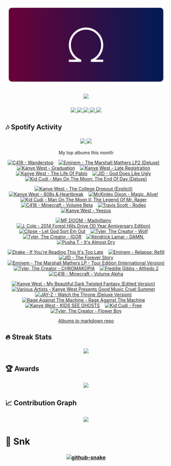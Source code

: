 <!-- Thanks to vaaski for the SVG frame and inspiration -->
<h3 align="center">
  <a href="https://github.com/vaaski/vaaski">
    <!-- ts school Chromebook so ass this SVG lags it wtf 😭😭😭 -->
    <img src="https://raw.githubusercontent.com/om3ga6400/om3ga6400/refs/heads/main/assets/banner.svg">
  </a>
</h3>

<!-- Goofy view counter using journey-ad's Moe Counter. Might remove because it’s somewhat suggestive, but idk ¯\_(ツ)_/¯ -->
<h3 align="center">
  <a href="https://github.com/journey-ad/Moe-Counter">
    <img src="https://count.getloli.com/@om3ga6400?name=om3ga6400&theme=rule34&scale=1.5">
  </a>
</h3>

<!-- Bunch of shields.io and shields.io style badges -->
<h3 align="center">
  <!-- Another view counter; this one is in the shields.io style, made by antonkomarev and breaks occasionally -->
  <a href="https://github.com/antonkomarev/github-profile-views-counter/">
    <img src="https://komarev.com/ghpvc/?username=om3ga6400">
  </a>
  <!-- shields.io badge that shows how many stars I have on all my repos combined; links to shields.io -->
  <a href="https://shields.io/">
    <img src="https://img.shields.io/github/stars/om3ga6400?style=fflat-square&color=yellow&logo=github">
  </a>
  <!-- shields.io badge that shows how many followers I have; links to my followers page -->
  <a href="https://github.com/om3ga6400?tab=followers">
    <img src="https://img.shields.io/github/followers/om3ga6400?style=fflat-square&logo=github">
  </a>
  <!-- shields.io badge that shows what license I have on this repo; links to the license as raw text -->
  <a href="https://raw.githubusercontent.com/om3ga6400/om3ga6400/refs/heads/main/LICENSE">
    <img src="https://img.shields.io/github/license/om3ga6400/om3ga6400">
  </a>
  <!-- Very cool shields.io style badge using discord-md-badge by gitlimes, shows when I’m active on Discord. LIMES ARE NOT PINK -->
  <a href="https://github.com/gitlimes/discord-md-badge/">
    <img src="https://dcbadge.limes.pink/api/shield/1232072032590758069?style=fflat-square">
  </a>
</h3>

## 🎶 Spotify Activity

<h3 align="center">
  <a href="https://github.com/kittinan/spotify-github-profile/">
    <img src="https://spotify-github-profile.kittinanx.com/api/view?uid=317acg6cjueru456j7s6tsnejlle&cover_image=true&theme=novatorem&show_offline=true">
  </a>
  <a href="https://github.com/YungBricoCoop/statsfm-card">
    <img src="https://card.elwan.ch/?username=om3ga6400&type=artists&y_offset=0&height=120&width=450&spacing=10&g_start=0d1117&g_stop=0d1117">
  </a>
</h3>

<p align="center">My top albums this month</p>
 
<!-- STATSFM START -->

<p align="center"><a href="https://open.spotify.com/album/051vvnKIC9VaY8vw4R2s0y" target="_blank" rel="noopener noreferrer" title="#1 C418 - Wanderstop (7h 24m)"><img src="https://i.scdn.co/image/ab67616d0000b273cdabf1f47d77660f36940679" alt="C418 - Wanderstop" width="100" height="100"></a>    <a href="#" target="_blank" rel="noopener noreferrer" title="#2 Eminem - The Marshall Mathers LP2 (Deluxe) (5h 55m)"><img src="https://is1-ssl.mzstatic.com/image/thumb/Music126/v4/00/35/65/0035653b-6949-3dc5-0c8e-dbe9deb9f82b/23UM1IM11434.rgb.jpg/768x768bb.jpg" alt="Eminem - The Marshall Mathers LP2 (Deluxe)" width="100" height="100"></a>    <a href="https://open.spotify.com/album/4SZko61aMnmgvNhfhgTuD3" target="_blank" rel="noopener noreferrer" title="#3 Kanye West - Graduation (5h 23m)"><img src="https://is1-ssl.mzstatic.com/image/thumb/Music116/v4/2f/db/2c/2fdb2c9d-171c-c6dc-57ee-4bae2b4bb11a/07UMGIM12671.rgb.jpg/768x768bb.jpg" alt="Kanye West - Graduation" width="100" height="100"></a>    <a href="https://open.spotify.com/album/1Lt8ADtFWXost5wFYbr6oS" target="_blank" rel="noopener noreferrer" title="#4 Kanye West - Late Registration (5h 7m)"><img src="https://i.scdn.co/image/ab67616d0000b2735ab6e74ffe44c1398dabaeb6" alt="Kanye West - Late Registration" width="100" height="100"></a>    <a href="#" target="_blank" rel="noopener noreferrer" title="#5 Kanye West - The Life Of Pablo (3h 56m)"><img src="https://is1-ssl.mzstatic.com/image/thumb/Music126/v4/ab/74/4a/ab744ae9-235f-0a2f-9f8a-74ddee3c339e/16UMGIM37046.rgb.jpg/768x768bb.jpg" alt="Kanye West - The Life Of Pablo" width="100" height="100"></a>    <a href="#" target="_blank" rel="noopener noreferrer" title="#6 JID - God Does Like Ugly (3h 44m)"><img src="https://i.scdn.co/image/ab67616d0000b273890a79643fbec81b58116ef4" alt="JID - God Does Like Ugly" width="100" height="100"></a>    <a href="https://open.spotify.com/album/2S8AWAM0nxyFy66YnUfIs3" target="_blank" rel="noopener noreferrer" title="#7 Kid Cudi - Man On The Moon: The End Of Day (Deluxe) (3h 19m)"><img src="https://is1-ssl.mzstatic.com/image/thumb/Music115/v4/dd/f5/50/ddf55058-b181-4099-bc12-4862b800cf96/09UMGIM33419.rgb.jpg/768x768bb.jpg" alt="Kid Cudi - Man On The Moon: The End Of Day (Deluxe)" width="100" height="100"></a></p>
<p align="center"><a href="https://open.spotify.com/album/1NRRN5RWwfuLmQdjshz0L7" target="_blank" rel="noopener noreferrer" title="#8 Kanye West - The College Dropout (Explicit) (3h 16m)"><img src="https://is1-ssl.mzstatic.com/image/thumb/Music118/v4/15/05/09/15050911-a2f1-9ebc-0d16-6e8faad1cf80/00602567924326.rgb.jpg/768x768bb.jpg" alt="Kanye West - The College Dropout (Explicit)" width="100" height="100"></a>    <a href="https://open.spotify.com/album/3WFTGIO6E3Xh4paEOBY9OU" target="_blank" rel="noopener noreferrer" title="#9 Kanye West - 808s &amp; Heartbreak (3h 4m)"><img src="https://is1-ssl.mzstatic.com/image/thumb/Music115/v4/fb/5c/f2/fb5cf235-2ae9-34c3-1ddb-ef896fb14175/16UMGIM58688.rgb.jpg/768x768bb.jpg" alt="Kanye West - 808s &amp; Heartbreak" width="100" height="100"></a>    <a href="#" target="_blank" rel="noopener noreferrer" title="#10 McKinley Dixon - Magic, Alive! (3h 0m)"><img src="https://is1-ssl.mzstatic.com/image/thumb/Music221/v4/fc/3b/d0/fc3bd0c3-19a1-d0e7-0ea9-ec0fb7ca105f/4250506851316_cover.jpg/768x768bb.jpg" alt="McKinley Dixon - Magic, Alive!" width="100" height="100"></a>    <a href="https://open.spotify.com/album/0InO6eGRL47KErEYEoc2rP" target="_blank" rel="noopener noreferrer" title="#11 Kid Cudi - Man On The Moon II: The Legend Of Mr. Rager (2h 55m)"><img src="https://i.scdn.co/image/ab67616d0000b2735a750965d0ad3f11cac34628" alt="Kid Cudi - Man On The Moon II: The Legend Of Mr. Rager" width="100" height="100"></a>    <a href="https://open.spotify.com/album/7CYDRyFCKtAYJBSpfovLyX" target="_blank" rel="noopener noreferrer" title="#12 C418 - Minecraft - Volume Beta (2h 53m)"><img src="https://is1-ssl.mzstatic.com/image/thumb/Music115/v4/75/ac/7f/75ac7fac-137e-7e5e-fa7b-88a3a44c0060/859711538643_cover.tif/768x768bb.jpg" alt="C418 - Minecraft - Volume Beta" width="100" height="100"></a>    <a href="https://open.spotify.com/album/4PWBTB6NYSKQwfo79I3prg" target="_blank" rel="noopener noreferrer" title="#13 Travis Scott - Rodeo (2h 44m)"><img src="https://is1-ssl.mzstatic.com/image/thumb/Music221/v4/71/87/78/7187786f-70af-fd36-fc7f-a4ba61b65d98/886445454987.jpg/768x768bb.jpg" alt="Travis Scott - Rodeo" width="100" height="100"></a>    <a href="https://open.spotify.com/album/0XTAmejG8F97wF5MWoVbaY" target="_blank" rel="noopener noreferrer" title="#14 Kanye West - Yeezus (2h 30m)"><img src="https://is1-ssl.mzstatic.com/image/thumb/Music115/v4/3c/56/e7/3c56e717-06a0-b67d-e694-9b6e6e43a5a8/13UAAIM08444.rgb.jpg/768x768bb.jpg" alt="Kanye West - Yeezus" width="100" height="100"></a></p>
<p align="center"><a href="https://open.spotify.com/album/19bQiwEKhXUBJWY6oV3KZk" target="_blank" rel="noopener noreferrer" title="#15 MF DOOM - Madvillainy (2h 17m)"><img src="https://is1-ssl.mzstatic.com/image/thumb/Music125/v4/1a/c2/1a/1ac21a9d-3ffd-3f80-dc96-223622b50b5f/Madvillainy.jpg/768x768bb.jpg" alt="MF DOOM - Madvillainy" width="100" height="100"></a>    <a href="https://open.spotify.com/album/2fSAC0ZiYnwKfzLEvyaMm8" target="_blank" rel="noopener noreferrer" title="#16 J. Cole - 2014 Forest Hills Drive (10 Year Anniversary Edition) (2h 13m)"><img src="https://is1-ssl.mzstatic.com/image/thumb/Music211/v4/b4/b1/91/b4b191e7-4b2f-6685-a48a-6ba09228aeb3/24UM1IM40941.rgb.jpg/768x768bb.jpg" alt="J. Cole - 2014 Forest Hills Drive (10 Year Anniversary Edition)" width="100" height="100"></a>    <a href="https://open.spotify.com/album/17ScNnJ0lSWajodZaRpHdQ" target="_blank" rel="noopener noreferrer" title="#17 Clipse - Let God Sort Em Out (2h 7m)"><img src="https://is1-ssl.mzstatic.com/image/thumb/Music211/v4/70/a6/9a/70a69aeb-3bcf-968b-de75-f3cb44a89e1b/1605.jpg/768x768bb.jpg" alt="Clipse - Let God Sort Em Out" width="100" height="100"></a>    <a href="https://open.spotify.com/album/40QTqOBBxCEIQlLNdSjFQB" target="_blank" rel="noopener noreferrer" title="#18 Tyler, The Creator - Wolf (2h 6m)"><img src="https://is1-ssl.mzstatic.com/image/thumb/Music116/v4/41/36/cb/4136cbae-f6aa-b1fc-5452-6f5e153f28a4/886443853874.jpg/768x768bb.jpg" alt="Tyler, The Creator - Wolf" width="100" height="100"></a>    <a href="https://open.spotify.com/album/5zi7WsKlIiUXv09tbGLKsE" target="_blank" rel="noopener noreferrer" title="#19 Tyler, The Creator - IGOR (2h 1m)"><img src="https://is1-ssl.mzstatic.com/image/thumb/Music125/v4/0c/06/05/0c060581-6242-6a2a-a677-20170f2cf8da/886447710180.jpg/768x768bb.jpg" alt="Tyler, The Creator - IGOR" width="100" height="100"></a>    <a href="https://open.spotify.com/album/0bLXUfNT34mna9aXq8ex68" target="_blank" rel="noopener noreferrer" title="#20 Kendrick Lamar - DAMN. (2h 1m)"><img src="https://is1-ssl.mzstatic.com/image/thumb/Music112/v4/ab/16/ef/ab16efe9-e7f1-66ec-021c-5592a23f0f9e/17UMGIM88793.rgb.jpg/768x768bb.jpg" alt="Kendrick Lamar - DAMN." width="100" height="100"></a>    <a href="https://open.spotify.com/album/6o38CdD7CUlZDCFhjZYLDH" target="_blank" rel="noopener noreferrer" title="#21 Pusha T - It&#x27;s Almost Dry (1h 56m)"><img src="https://is1-ssl.mzstatic.com/image/thumb/Music112/v4/89/c7/8f/89c78fbb-56c2-25e1-55b5-3dd784eb9453/22UMGIM43681.rgb.jpg/768x768bb.jpg" alt="Pusha T - It&#x27;s Almost Dry" width="100" height="100"></a></p>
<p align="center"><a href="https://open.spotify.com/album/0ptlfJfwGTy0Yvrk14JK1I" target="_blank" rel="noopener noreferrer" title="#22 Drake - If You&#x27;re Reading This It&#x27;s Too Late (1h 54m)"><img src="https://is1-ssl.mzstatic.com/image/thumb/Music125/v4/27/9a/8c/279a8c66-9914-add2-9c7f-912f2946fb8a/15UMGIM08570.rgb.jpg/768x768bb.jpg" alt="Drake - If You&#x27;re Reading This It&#x27;s Too Late" width="100" height="100"></a>    <a href="#" target="_blank" rel="noopener noreferrer" title="#23 Eminem - Relapse: Refill (1h 51m)"><img src="https://is1-ssl.mzstatic.com/image/thumb/Music118/v4/70/24/07/70240744-aa07-fb80-e7bd-c24526102946/00602527310343.rgb.jpg/768x768bb.jpg" alt="Eminem - Relapse: Refill" width="100" height="100"></a>    <a href="#" target="_blank" rel="noopener noreferrer" title="#24 JID - The Forever Story (1h 45m)"><img src="https://is1-ssl.mzstatic.com/image/thumb/Music122/v4/cf/73/dc/cf73dc77-d33e-0b52-9a70-75f91c1eae09/22UMGIM84207.rgb.jpg/768x768bb.jpg" alt="JID - The Forever Story" width="100" height="100"></a>    <a href="https://open.spotify.com/album/7uYAa3GMb8TSsK5lKE3Cbn" target="_blank" rel="noopener noreferrer" title="#25 Eminem - The Marshall Mathers LP - Tour Edition (International Version) (1h 44m)"><img src="https://i.scdn.co/image/ab67616d0000b273660b251d25d51665990552ec" alt="Eminem - The Marshall Mathers LP - Tour Edition (International Version)" width="100" height="100"></a>    <a href="#" target="_blank" rel="noopener noreferrer" title="#26 Tyler, The Creator - CHROMAKOPIA (1h 41m)"><img src="https://i.scdn.co/image/ab67616d0000b273232374a6a869e62826f3f1f7" alt="Tyler, The Creator - CHROMAKOPIA" width="100" height="100"></a>    <a href="https://open.spotify.com/album/5WrpCQmbTUZuzNxGCPUFSV" target="_blank" rel="noopener noreferrer" title="#27 Freddie Gibbs - Alfredo 2 (1h 40m)"><img src="https://is1-ssl.mzstatic.com/image/thumb/Music221/v4/c3/4e/b9/c34eb9fb-4752-63af-c789-8fc2e7a37522/198704365317_Cover.jpg/768x768bb.jpg" alt="Freddie Gibbs - Alfredo 2" width="100" height="100"></a>    <a href="https://open.spotify.com/album/3Gt7rOjcZQoHCfnKl5AkK7" target="_blank" rel="noopener noreferrer" title="#28 C418 - Minecraft - Volume Alpha (1h 39m)"><img src="https://is1-ssl.mzstatic.com/image/thumb/Music115/v4/08/11/31/08113125-d66e-1f90-65d9-08e28000495c/859705593825_cover.jpg/768x768bb.jpg" alt="C418 - Minecraft - Volume Alpha" width="100" height="100"></a></p>
<p align="center"><a href="https://open.spotify.com/album/555YaDGJyzG0QkdImBtPFD" target="_blank" rel="noopener noreferrer" title="#29 Kanye West - My Beautiful Dark Twisted Fantasy (Edited Version) (1h 38m)"><img src="https://i.scdn.co/image/ab67616d0000b27353e1d2591f23b32376976c88" alt="Kanye West - My Beautiful Dark Twisted Fantasy (Edited Version)" width="100" height="100"></a>    <a href="https://open.spotify.com/album/0bcOGgwJpwBjfFBTApoqSn" target="_blank" rel="noopener noreferrer" title="#30 Various Artists - Kanye West Presents Good Music Cruel Summer (1h 37m)"><img src="https://is1-ssl.mzstatic.com/image/thumb/Music116/v4/09/ab/09/09ab09b8-be51-3078-057d-2a849aad036a/12UMGIM50583.rgb.jpg/768x768bb.jpg" alt="Various Artists - Kanye West Presents Good Music Cruel Summer" width="100" height="100"></a>    <a href="#" target="_blank" rel="noopener noreferrer" title="#31 JAY-Z - Watch the Throne (Deluxe Version) (1h 33m)"><img src="https://is1-ssl.mzstatic.com/image/thumb/Music124/v4/8f/e7/59/8fe75930-5d34-0e63-709c-b1b80fae1144/11UMGIM20800.rgb.jpg/768x768bb.jpg" alt="JAY-Z - Watch the Throne (Deluxe Version)" width="100" height="100"></a>    <a href="https://open.spotify.com/album/1XjuC4WNRd0YpNTDaMUCgR" target="_blank" rel="noopener noreferrer" title="#32 Rage Against The Machine - Rage Against The Machine (1h 32m)"><img src="https://i.scdn.co/image/ab67616d0000b273fda344835e0b65a0214b1401" alt="Rage Against The Machine - Rage Against The Machine" width="100" height="100"></a>    <a href="#" target="_blank" rel="noopener noreferrer" title="#33 Kanye West - KIDS SEE GHOSTS (1h 26m)"><img src="https://is1-ssl.mzstatic.com/image/thumb/Music124/v4/2c/bc/1c/2cbc1cca-7881-2605-875c-536f553cc79a/00602567803881.rgb.jpg/768x768bb.jpg" alt="Kanye West - KIDS SEE GHOSTS" width="100" height="100"></a>    <a href="https://open.spotify.com/album/2GD42iPt0jtcudvlMksV1d" target="_blank" rel="noopener noreferrer" title="#34 Kid Cudi - Free (1h 24m)"><img src="https://i.scdn.co/image/ab67616d0000b27342b3ecb5b9735639b3f44611" alt="Kid Cudi - Free" width="100" height="100"></a>    <a href="https://open.spotify.com/album/2nkto6YNI4rUYTLqEwWJ3o" target="_blank" rel="noopener noreferrer" title="#35 Tyler, The Creator - Flower Boy (1h 23m)"><img src="https://is1-ssl.mzstatic.com/image/thumb/Music125/v4/fd/fd/8c/fdfd8c26-b8f9-4768-41d3-b24773250c65/886446605814.jpg/768x768bb.jpg" alt="Tyler, The Creator - Flower Boy" width="100" height="100"></a></p>
<!-- STATSFM END -->

<p align="center">
  <a href="https://github.com/teraha-dev/statsfm-to-markdown">Albums to markdown repo</a>
</p>

## 🔥 Streak Stats

<h3 align="center">
  <a href="https://github.com/om3ga6400/github-readme-streak-stats/">
    <img src="https://github-readme-streak-stats-om3ga6400.vercel.app/?user=om3ga6400&theme=github-dark-blue&hide_border=true&date_format=j/n/Y">
  </a>
</h3>

## 🏆 Awards

<h3 align="center">
  <a href="https://github.com/om3ga6400/github-profile-trophy/">
    <img src="https://github-profile-trophy-om3ga6400.vercel.app/?username=OM3GA6400&theme=darkhub&no-frame=true&row=1&margin-w=0&column=8">
  </a>
</h3>

## 📈 Contribution Graph

<h3 align="center">
  <a href="https://github.com/ashutosh00710/github-readme-activity-graph/">
    <img src="https://github-readme-activity-graph.vercel.app/graph?username=OM3GA6400&theme=github-dark&hide_border=true&hide_title=true">
  </a>
</h3>

# 🐍 Snk

<h3 align="center">
  <a href="https://github.com/Platane/snk/">
    <picture>
      <source media="(prefers-color-scheme: dark)" srcset="https://raw.githubusercontent.com/om3ga6400/om3ga6400/refs/heads/output/github-snake-dark.svg">
      <source media="(prefers-color-scheme: light)" srcset="https://raw.githubusercontent.com/om3ga6400/om3ga6400/refs/heads/output/github-snake.svg">
      <img alt="github-snake">
    </picture>
  </a>
</h3>

<!--Geometria and Euclid Flex-->
